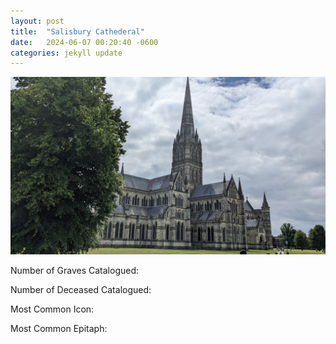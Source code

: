 ```yaml
---
layout: post
title:  "Salisbury Cathederal"
date:   2024-06-07 00:20:40 -0600
categories: jekyll update
---
```

![](https://github.com/wyntersmith/Cemetery-Iconography/blob/2616c27789f180b468c76a19f0766898c304b5d5/assets/images/Posts_Images/salisbury.jpg)

Number of Graves Catalogued:

Number of Deceased Catalogued:

Most Common Icon:

Most Common Epitaph:

